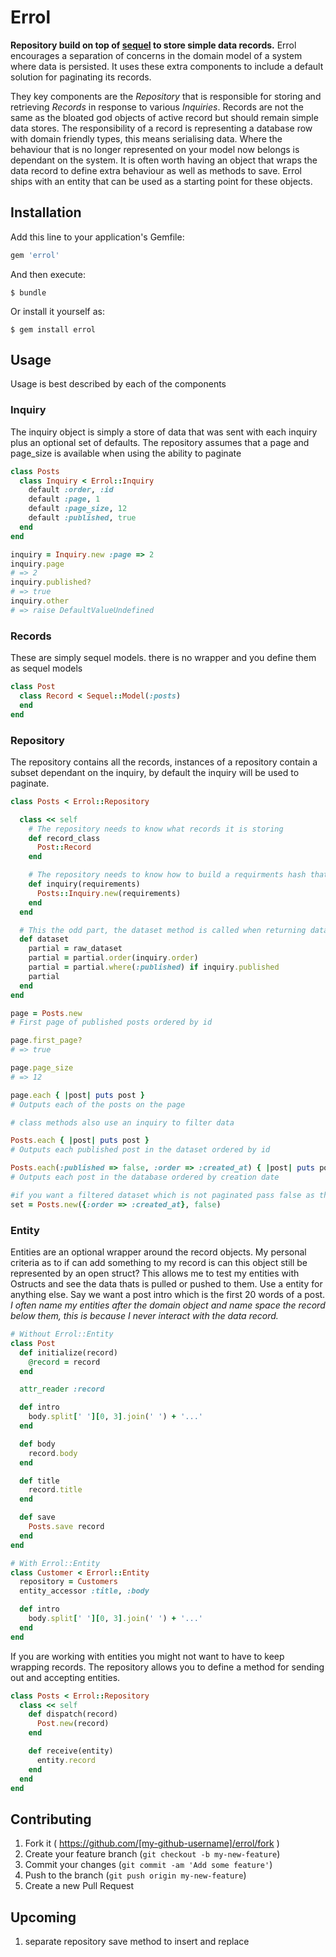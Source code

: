 # Errol

**Repository build on top of [sequel](http://sequel.jeremyevans.net/) to store simple data records.** Errol encourages a separation of concerns in the domain model of a system where data is persisted. It uses these extra components to include a default solution for paginating its records.

They key components are the *Repository* that is responsible for storing and retrieving *Records* in response to various *Inquiries*. Records are not the same as the bloated god objects of active record but should remain simple data stores. The responsibility of a record is representing a database row with domain friendly types, this means serialising data. Where the behaviour that is no longer represented on your model now belongs is dependant on the system. It is often worth having an object that wraps the data record to define extra behaviour as well as methods to save. Errol ships with an entity that can be used as a starting point for these objects.  



## Installation

Add this line to your application's Gemfile:

```ruby
gem 'errol'
```

And then execute:

    $ bundle

Or install it yourself as:

    $ gem install errol

## Usage

Usage is best described by each of the components

### Inquiry
The inquiry object is simply a store of data that was sent with each inquiry plus an optional set of defaults. The repository assumes that a page and page_size is available when using the ability to paginate

```rb
class Posts
  class Inquiry < Errol::Inquiry
    default :order, :id
    default :page, 1
    default :page_size, 12
    default :published, true
  end
end

inquiry = Inquiry.new :page => 2
inquiry.page
# => 2
inquiry.published?
# => true
inquiry.other
# => raise DefaultValueUndefined
```

### Records
These are simply sequel models. there is no wrapper and you define them as sequel models

```rb
class Post
  class Record < Sequel::Model(:posts)
  end
end
```

### Repository
The repository contains all the records, instances of a repository contain a subset dependant on the inquiry, by default the inquiry will be used to paginate.

```rb
class Posts < Errol::Repository

  class << self
    # The repository needs to know what records it is storing
    def record_class
      Post::Record
    end

    # The repository needs to know how to build a requirments hash that may be empty into a inquiry containing defaults
    def inquiry(requirements)
      Posts::Inquiry.new(requirements)
    end
  end

  # This the odd part, the dataset method is called when returning data. This a custom method that allows arbitrarily complex manipulation of data using settings from the inquiry
  def dataset
    partial = raw_dataset
    partial = partial.order(inquiry.order)
    partial = partial.where(:published) if inquiry.published
    partial
  end
end

page = Posts.new
# First page of published posts ordered by id

page.first_page?
# => true

page.page_size
# => 12

page.each { |post| puts post }
# Outputs each of the posts on the page

# class methods also use an inquiry to filter data

Posts.each { |post| puts post }
# Outputs each published post in the dataset ordered by id

Posts.each(:published => false, :order => :created_at) { |post| puts post }
# Outputs each post in the database ordered by creation date

#if you want a filtered dataset which is not paginated pass false as the last argument
set = Posts.new({:order => :created_at}, false)
```

### Entity
Entities are an optional wrapper around the record objects. My personal criteria as to if can add something to my record is can this object still be represented by an open struct? This allows me to test my entities with Ostructs and see the data thats is pulled or pushed to them. Use a entity for anything else. Say we want a post intro which is the first 20 words of a post. *I often name my entities after the domain object and name space the record below them, this is because I never interact with the data record.*

```rb
# Without Errol::Entity
class Post
  def initialize(record)
    @record = record
  end

  attr_reader :record

  def intro
    body.split[' '][0, 3].join(' ') + '...'
  end

  def body
    record.body
  end

  def title
    record.title
  end

  def save
    Posts.save record
  end
end

# With Errol::Entity
class Customer < Errorl::Entity
  repository = Customers
  entity_accessor :title, :body

  def intro
    body.split[' '][0, 3].join(' ') + '...'
  end
end
```

If you are working with entities you might not want to have to keep wrapping records. The repository allows you to define a method for sending out and accepting entities.

```rb
class Posts < Errol::Repository
  class << self
    def dispatch(record)
      Post.new(record)
    end

    def receive(entity)
      entity.record
    end
  end
end
```


## Contributing

1. Fork it ( https://github.com/[my-github-username]/errol/fork )
2. Create your feature branch (`git checkout -b my-new-feature`)
3. Commit your changes (`git commit -am 'Add some feature'`)
4. Push to the branch (`git push origin my-new-feature`)
5. Create a new Pull Request

## Upcoming
1. separate repository save method to insert and replace
